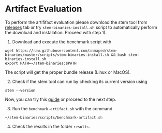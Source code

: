 # Artifact Evaluation

To perform the artififact evaluation please download the stem tool from [releases]() tab or try `stem-binaries-install.sh` script to automatically perform the download and instalation. Proceed with step 1).

1) Download and execute the benchmark script with
```
wget https://raw.githubusercontent.com/anmaped/stem-binaries/master/scripts/stem-binaries-install.sh && bash stem-binaries-install.sh
export PATH=~/stem-binaries:$PATH
```

The script will get the proper bundle release (Linux or MacOS).

2) Check if the stem tool can run by checking its current version using
```
stem --version
```
Now, you can try this [guide](guide.md) or proceed to the next step.

3) Run the `benchmark-artifact.sh` with the command
```
~/stem-binaries/scripts/benchmark-artifact.sh
```

4) Check the results in the folder `results`.
